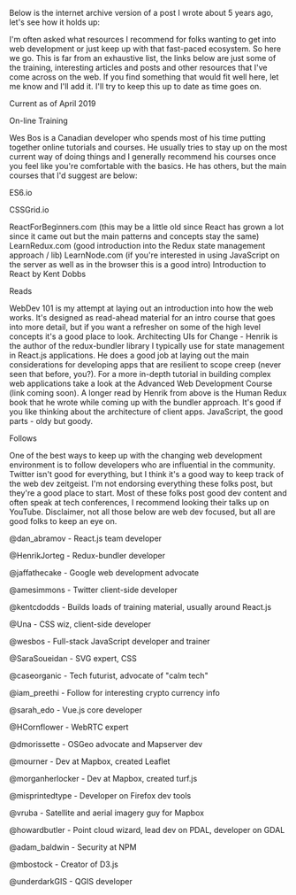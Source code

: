 Below is the internet archive version of a post I wrote about 5 years ago, let's see how it holds up:

I'm often asked what resources I recommend for folks wanting to get into web development or just keep up with that fast-paced ecosystem.  So here we go.  This is far from an exhaustive list,  the links below are just some of the training, interesting articles and posts and other resources that I've come across on the web.  If you find something that would fit well here, let me know and I'll add it.  I'll try to keep this up to date as time goes on.

Current as of April 2019

On-line Training

Wes Bos is a Canadian developer who spends most of his time putting together online tutorials and courses.  He usually tries to stay up on the most current way of doing things and I generally recommend his courses once you feel like you're comfortable with the basics.  He has others, but the main courses that I'd suggest are below:

ES6.io

CSSGrid.io

ReactForBeginners.com (this may be a little old since React has grown a lot since it came out but the main patterns and concepts stay the same)
LearnRedux.com (good introduction into the Redux state management approach / lib)
LearnNode.com (if you're interested in using JavaScript on the server as well as in the browser this is a good intro)
Introduction to React by Kent Dobbs

Reads

WebDev 101 is my attempt at laying out an introduction into how the web works.  It's designed as read-ahead material for an intro course that goes into more detail, but if you want a refresher on some of the high level concepts it's a good place to look.
Architecting UIs for Change - Henrik is the author of the redux-bundler library I typically use for state management in React.js applications.  He does a good job at laying out the main considerations for developing apps that are resilient to scope creep (never seen that before, you?).  For a more in-depth tutorial in building complex web applications take a look at the Advanced Web Development Course (link coming soon).
A longer read by Henrik from above is the Human Redux book that he wrote while coming up with the bundler approach.  It's good if you like thinking about the architecture of client apps.
JavaScript, the good parts - oldy but goody.

Follows

One of the best ways to keep up with the changing web development environment is to follow developers who are influential in the community.  Twitter isn't good for everything, but I think it's a good way to keep track of the web dev zeitgeist.  I'm not endorsing everything these folks post, but they're a good place to start.  Most of these folks post good dev content and often speak at tech conferences, I recommend looking their talks up on YouTube.  Disclaimer, not all those below are web dev focused, but all are good folks to keep an eye on.

@dan_abramov - React.js team developer

@HenrikJorteg - Redux-bundler developer

@jaffathecake - Google web development advocate

@amesimmons - Twitter client-side developer

@kentcdodds - Builds loads of training material, usually around React.js

@Una - CSS wiz, client-side developer

@wesbos - Full-stack JavaScript developer and trainer

@SaraSoueidan - SVG expert, CSS

@caseorganic - Tech futurist, advocate of "calm tech"

@iam_preethi - Follow for interesting crypto currency info

@sarah_edo - Vue.js core developer

@HCornflower - WebRTC expert

@dmorissette - OSGeo advocate and Mapserver dev

@mourner - Dev at Mapbox, created Leaflet

@morganherlocker - Dev at Mapbox, created turf.js

@misprintedtype - Developer on Firefox dev tools

@vruba - Satellite and aerial imagery guy for Mapbox

@howardbutler - Point cloud wizard, lead dev on PDAL, developer on GDAL

@adam_baldwin - Security at NPM

@mbostock - Creator of D3.js

@underdarkGIS - QGIS developer
